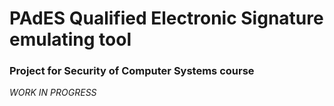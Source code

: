 # PAdES Qualified Electronic Signature emulating tool
### Project for Security of Computer Systems course

*WORK IN PROGRESS*

